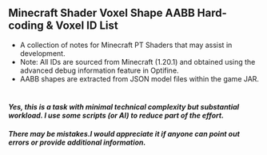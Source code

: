 ## Minecraft Shader Voxel Shape AABB Hard-coding & Voxel ID List
* A collection of notes for Minecraft PT Shaders that may assist in development.
* Note: All IDs are sourced from Minecraft (1.20.1) and obtained using the advanced debug information feature in Optifine.
* AABB shapes are extracted from JSON model files within the game JAR.
#
#### *Yes, this is a task with minimal technical complexity but substantial workload. I use some scripts (or AI) to reduce part of the effort.*
#### *There may be mistakes.I would appreciate it if anyone can point out errors or provide additional information.*

